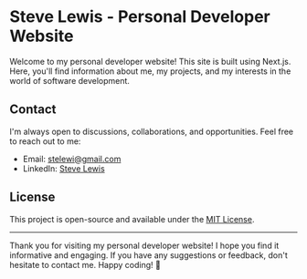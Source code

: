 # Steve Lewis - Personal Developer Website

Welcome to my personal developer website! This site is built using Next.js. Here, you'll find information about me, my projects, and my interests in the world of software development.

## Contact

I'm always open to discussions, collaborations, and opportunities. Feel free to reach out to me:

- Email: stelewi@gmail.com
- LinkedIn: [Steve Lewis](https://www.linkedin.com/in/steve-lewis-23232a46/)

## License

This project is open-source and available under the [MIT License](https://opensource.org/licenses/MIT).

---

Thank you for visiting my personal developer website! I hope you find it informative and engaging. If you have any suggestions or feedback, don't hesitate to contact me. Happy coding! 🚀